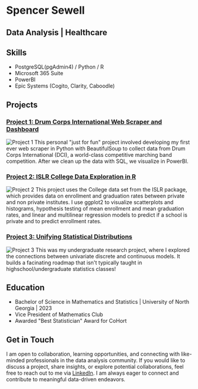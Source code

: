 # Spencer Sewell
## Data Analysis | Healthcare

## Skills
- PostgreSQL(pgAdmin4) / Python / R
- Microsoft 365 Suite
- PowerBI
- Epic Systems (Cogito, Clarity, Caboodle)
## Projects

### [Project 1: Drum Corps International Web Scraper and Dashboard](https://github.com/SpencerSewell/DCI-Analysis)

![Project 1](https://production.assets.dci.org/5d4d02cb694c8b0dc74209c2_-GcnYPzd3bm7L_r2bNgiLIPG9BW7YZ7J.jpg)
This personal "just for fun" project involved developing my first ever web scraper in Python with BeautifulSoup to collect data from Drum Corps International (DCI), a world-class competitive marching band competition. After we clean up the data with SQL, we visualize in PowerBI.

### [Project 2: ISLR College Data Exploration in R](https://github.com/SpencerSewell/ISLR-College-Data-Exploration-in-R)
![Project 2](https://static.stacker.com/s3fs-public/styles/sar_screen_maximum_large/s3/2020-02/Columbia.png)
This project uses the College data set from the ISLR package, which provides data on enrollment and graduation rates between private and non private institutes. I use ggplot2 to visualize scatterplots and histograms, hypothesis testing of mean enrollment and mean graduation rates, and linear and multilinear regression models to predict if a school is private and to predict enrollment rates.


### [Project 3: Unifying Statistical Distributions](https://github.com/SpencerSewell/Unifying-Statistical-Distributions)
![Project 3](https://upload.wikimedia.org/wikipedia/commons/thumb/6/69/Relationships_among_some_of_univariate_probability_distributions.jpg/1200px-Relationships_among_some_of_univariate_probability_distributions.jpg)
This was my undergraduate research project, where I explored the connections between univariate discrete and continuous models. It builds a facinating roadmap that isn't typically taught in highschool/undergraduate statistics classes!

## Education
- Bachelor of Science in Mathematics and Statistics | University of North Georgia | 2023
- Vice President of Mathematics Club
- Awarded "Best Statistician" Award for CoHort

## Get in Touch
I am open to collaboration, learning opportunities, and connecting with like-minded professionals in the data analysis community. If you would like to discuss a project, share insights, or explore potential collaborations, feel free to reach out to me via [LinkedIn](https://www.linkedin.com/in/spencer-sewell-4b3338238/). I am always eager to connect and contribute to meaningful data-driven endeavors.


